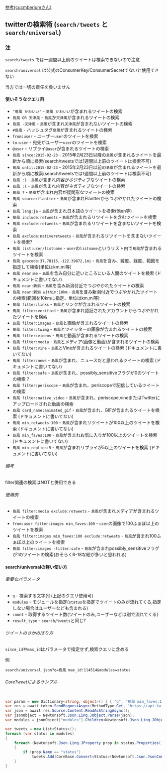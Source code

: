 [参考(cucmberiumさん)](https://gist.github.com/cucmberium/e687e88565b6a9ca7039)

## twitterの検索術 (`search/tweets` と `search/universal`)

### 注

`search/tweets` では一週間以上前のツイートは検索できないので注意

`search/universal` は公式のConsumerKey/ConsumerSecretでないと使用できない

当方では一切の責任を負いません

#### 使いそうなクエリ群

* `"島風 かわいい"` - `島風 かわいい`が含まれるツイートの検索
* `島風 OR 天津風` - `島風`か`天津風`が含まれるツイートの検索
* `島風 -天津風` - `島風`が含まれ`天津風`が含まれないツイートの検索
* `#島風` - ハッシュタグ`島風`が含まれるツイートの検索
* `from:user` - ユーザー`user`のツイートを検索
* `to:user` - 宛先がユーザー`user`のツイートを検索
* `@user` - リプライ`@user`が含まれるツイートの検索
* `島風 since:2015-02-23` - 2015年2月23日以降の`島風`が含まれるツイートを最新から順に検索(search/tweetsでは1週間以上前のツイートは検索不可)
* `島風 until:2015-02-23` - 2015年2月23日以前の`島風`が含まれるツイートを最新から順に検索(search/tweetsでは1週間以上前のツイートは検索不可)
* `島風 :)` - `島風`が含まれ内容がポジティブなツイートの検索
* `島風 :(` - `島風`が含まれ内容がネガティブなツイートの検索
* `島風 ?` - `島風`が含まれ内容が疑問形なツイートの検索
* `島風 source:flantter` - `島風`が含まれFlantterからつぶやかれたツイートの検索
* `島風 lang:ja` - `島風`が含まれ日本語のツイートを検索(他en等)
* `島風 include:retweets` - `島風`が含まれるリツイートを含むツイートを検索
* `島風 exclude:retweets` - `島風`が含まれるリツイートを含まないツイートを検索
* `島風 exclude:nativeretweets` - `島風`が含まれるリツイートを含まないツイートを検索?
* `島風 list:user/listname` - `user`の`listname`というリスト内で`島風`が含まれるツイートを検索
* `島風 geocode:37.78115,-122.39872,1mi` - `島風`を含み、緯度、経度、範囲を指定して検索(単位はkm,mi等)
* `島風 near:me` - `島風`を含み自分に近いところにいる人間のツイートを検索 (ドキュメントに書いてない)
* `島風 near:新潟` - `島風`を含み新潟付近でつぶやかれたツイートの検索
* `島風 near:新潟 within:10km` - `島風`を含み新潟付近でつぶやかれたツイートの検索(範囲を10kmに指定、単位はkm,mi等)
* `島風 filter:links` - `島風`とリンクが含まれるツイートの検索
* `島風 filter:verified` - `島風`が含まれ認証されたアカウントからつぶやかれたツイートを検索
* `島風 filter:images` - `島風`と画像が含まれるツイートの検索
* `島風 filter:twimg` - `島風`とツイッターの画像が含まれるツイートの検索
* `島風 filter:videos` - `島風`と動画が含まれるツイートの検索
* `島風 filter:media` - `島風`とメディア(画像と動画)が含まれるツイートの検索
* `島風 filter:vine` - `島風`とVineが含まれるツイートの検索 (ドキュメントに書いてない)
* `島風 filter:news` - `島風`が含まれ、ニュースだと思われるツイートの検索 (ドキュメントに書いてない)
* `島風 filter:safe` - `島風`が含まれ、possibly_sensitiveフラグが0のツイートの検索？
* `島風 filter:periscope` - `島風`が含まれ、periscopeで配信しているツイートの検索
* `島風 filter:native_video` - `島風`が含まれ、periscope,vineまたはTwitterにアップロードされた動画の検索
* `島風 card_name:animated_gif` - `島風`が含まれ、GIFが含まれるツイートを検索 (ドキュメントに書いてない)
* `島風 min_retweets:100` - `島風`が含まれリツイートが100以上のツイートを検索 (ドキュメントに書いてない)
* `島風 min_faves:100` - `島風`が含まれお気に入りが100以上のツイートを検索 (ドキュメントに書いてない)
* `島風 min_replies:5` - `島風`が含まれリプライが5以上のツイートを検索 (ドキュメントに書いてない)

###### 備考

filter関連の検索はNOTと併用できる

###### 使用例

* `島風 filter:media exclude:retweets` - `島風`が含まれメディアが含まれるツイートの検索
* `from:user filter:images min_faves:100` - `user`の画像で100ふぁぼ以上のツイートを検索
* `島風 filter:images min_faves:100 exclude:retweets` - `島風`が含まれ100ふぁぼ以上のツイートを検索
* `島風 filter:images -filter:safe` - `島風`が含まれpossibly_sensitiveフラグが1のツイートの検索(おそらくR-18な絵が多いと思われる)

#### search/universalの軽い使い方

###### 重要なパラメータ

* `q` - 検索する文字列 (上記のクエリ使用可)
* `modules` - モジュールを指定(`status`を指定でツイートのみが流れてくる,指定しない場合はユーザーなども含まれる)
* `count` - 取得するツイート数(ツイートのみ,ユーザーなどは別で流れてくる)
* `result_type` - `search/tweets`と同じ?

###### ツイートのさかのぼり方

`since_id`や`max_id`はパラメータで指定せず,検索クエリに含める

例

`search/universal.json?q=島風 max_id:114514&modules=status`

###### CoreTweetによるサンプル

```cs

var param = new Dictionary<string, object>() { { "q", "島風 min_faves:100" }, { "count", 20 }, { "result_type", "recent" }, { "modules", "status"} };
var res = await token.SendRequestAsync(MethodType.Get, "https://api.twitter.com/1.1/search/universal.json", param);
var json = await res.Source.Content.ReadAsStringAsync();
var jsonObject = Newtonsoft.Json.Linq.JObject.Parse(json);
var modules = jsonObject["modules"].Children<Newtonsoft.Json.Linq.JObject>();

var tweets = new List<Status>();
foreach (var status in modules)
{
    foreach (Newtonsoft.Json.Linq.JProperty prop in status.Properties())
    {
        if (prop.Name == "status")
            tweets.Add(CoreBase.Convert<Status>(Newtonsoft.Json.JsonConvert.SerializeObject(status["status"]["data"])));
    }
}

```
